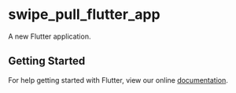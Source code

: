 # swipe_pull_flutter_app

A new Flutter application.

## Getting Started

For help getting started with Flutter, view our online
[documentation](https://flutter.io/).
